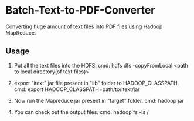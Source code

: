 # Batch-Text-to-PDF-Converter
Converting huge amount of text files into PDF files using Hadoop MapReduce.


## Usage

1. Put all the text files into the HDFS.
   cmd: hdfs dfs -copyFromLocal <path to local directory(of text files)> <path to HDFS directory>
   
2. export "itext" jar file present in "lib" folder to HADOOP_CLASSPATH.
   cmd: export HADOOP_CLASSPATH=path/to/itext/jar
   
3. Now run the Mapreduce jar present in "target" folder.
   cmd: hadoop jar <path to jar file> <path to HDFS directory where text files stored> <path to directory to store the output files>

4. You can check out the output files.
   cmd: hadoop fs -ls /<path to output directory>
